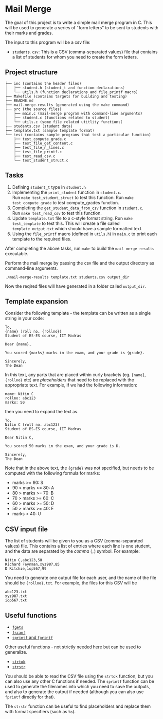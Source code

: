# Mail Merge

The goal of this project is to write a simple mail merge program in C.  This will be used to generate a series of "form letters" to be sent to students with their marks and grades.

The input to this program will be a csv file:

- `students.csv`: This is a CSV (comma-separated values) file that contains a list of students for whom you need to create the form letters.

## Project structure

```
├── inc (contains the header files)
│   ├── student.h (student_t and function declarations)
│   └── utils.h (function declarations and file_printf macro)
├── Makefile (contains targets for building and testing)
├── README.md
├── mail-merge-results (generated using the make command)
├── src (the source files)
│   ├── main.c (mail-merge program with command-line arguments)
│   ├── student.c (functions related to student)
│   └── utils.c (some file related utitlity functions)
├── students.csv (student data)
├── template.txt (sample template format)
└── test (contains sample programs that test a particular function)
    ├── test_compute_grade.c
    ├── test_file_get_content.c
    ├── test_file_n_lines.c
    ├── test_file_printf.c
    ├── test_read_csv.c
    └── test_student_struct.c
```

## Tasks

1. Defining `student_t` type in `student.h`
2. Implementing the `print_student` function in `student.c`.  
    Run `make test_student_struct` to test this function.
    Run `make test_compute_grade` to test compute_grades function.
3. Completing the `get_student_data_from_csv` function in `student.c`.  
   Run `make test_read_csv` to test this function.
4. Update `template.txt` file to a c-style format string.
   Run `make test_template` to test this. This will create a file called `template_output.txt` which should have a sample formatted text.
5. Using the `file_printf` macro (defined in `utils.h`) in `main.c` to print each template to the required files.


After completing the above tasks, run `make` to build the `mail-merge-results` executable. 

Perform the mail merge by passing the csv file and the output directory as command-line arguments.

```
./mail-merge-results template.txt students.csv output_dir
```

Now the reqired files will have generated in a folder called `output_dir`.




## Template expansion

Consider the following template - the template can be written as a single string in your code:

```
To,
{name} (roll no. {rollno})
Student of BS-ES course, IIT Madras

Dear {name},

You scored {marks} marks in the exam, and your grade is {grade}.

Sincerely,
The Dean
```

In this text, any parts that are placed within curly brackets (eg. `{name}`, `{rollno}` etc) are *placeholders* that need to be replaced with the appropriate text.  For example, if we had the following information:

```
name: Nitin C
rollno: abc123
marks: 50
```

then you need to expand the text as 

```
To,
Nitin C (roll no. abc123)
Student of BS-ES course, IIT Madras

Dear Nitin C,

You scored 50 marks in the exam, and your grade is D.

Sincerely,
The Dean
```

Note that in the above text, the `{grade}` was not specified, but needs to be computed with the following formula for marks:

- marks >= 90: S
- 90 > marks >= 80: A
- 80 > marks >= 70: B
- 70 > marks >= 60: C
- 60 > marks >= 50: D
- 50 > marks >= 40: E
- marks < 40: U

## CSV input file

The list of students will be given to you as a CSV (comma-separated values) file.  This contains a list of entries where each line is one student, and the data are separated by the *comma* (`,`) symbol.  For example:

```
Nitin C,abc123,50
Richard Feynman,xyz987,85
D Ritchie,iop567,99
```

You need to generate one output file for each user, and the name of the file should be `{rollno}.txt`.  For example, the files for this CSV will be

```
abc123.txt
xyz987.txt
iop567.txt
```

## Useful functions

- [`fgets`](https://en.cppreference.com/w/c/io/fgets)
- [`fscanf`](https://en.cppreference.com/w/c/io/fscanf)
- [`sprintf` and `fprintf`](https://en.cppreference.com/w/c/io/fprintf)

Other useful functions - not strictly needed here but can be used to generalize.

- [`strtok`](https://en.cppreference.com/w/c/string/byte/strtok)
- [`strstr`](https://en.cppreference.com/w/c/string/byte/strstr)

You should be able to read the CSV file using the `strtok` function, but you can also use any other C functions if needed.  The `sprintf` function can be used to generate the filenames into which you need to save the outputs, and also to generate the output if needed (although you can also use `fprintf` directly for that).

The `strstr` function can be useful to find placeholders and replace them with format specifiers (such as `%s`).

